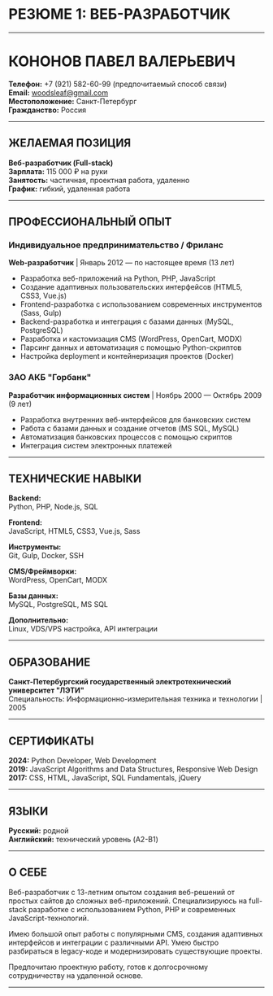 # РЕЗЮМЕ 1: ВЕБ-РАЗРАБОТЧИК

---

# КОНОНОВ ПАВЕЛ ВАЛЕРЬЕВИЧ

**Телефон:** +7 (921) 582-60-99 (предпочитаемый способ связи)  
**Email:** woodsleaf@gmail.com  
**Местоположение:** Санкт-Петербург  
**Гражданство:** Россия

---

## ЖЕЛАЕМАЯ ПОЗИЦИЯ

**Веб-разработчик (Full-stack)**  
**Зарплата:** 115 000 ₽ на руки  
**Занятость:** частичная, проектная работа, удаленно  
**График:** гибкий, удаленная работа

---

## ПРОФЕССИОНАЛЬНЫЙ ОПЫТ

### Индивидуальное предпринимательство / Фриланс
**Web-разработчик** | Январь 2012 — по настоящее время (13 лет)

- Разработка веб-приложений на Python, PHP, JavaScript
- Создание адаптивных пользовательских интерфейсов (HTML5, CSS3, Vue.js)
- Frontend-разработка с использованием современных инструментов (Sass, Gulp)
- Backend-разработка и интеграция с базами данных (MySQL, PostgreSQL)
- Разработка и кастомизация CMS (WordPress, OpenCart, MODX)
- Парсинг данных и автоматизация с помощью Python-скриптов
- Настройка deployment и контейнеризация проектов (Docker)

### ЗАО АКБ "Горбанк"
**Разработчик информационных систем** | Ноябрь 2000 — Октябрь 2009 (9 лет)

- Разработка внутренних веб-интерфейсов для банковских систем
- Работа с базами данных и создание отчетов (MS SQL, MySQL)
- Автоматизация банковских процессов с помощью скриптов
- Интеграция систем электронных платежей

---

## ТЕХНИЧЕСКИЕ НАВЫКИ

**Backend:**  
Python, PHP, Node.js, SQL

**Frontend:**  
JavaScript, HTML5, CSS3, Vue.js, Sass

**Инструменты:**  
Git, Gulp, Docker, SSH

**CMS/Фреймворки:**  
WordPress, OpenCart, MODX

**Базы данных:**  
MySQL, PostgreSQL, MS SQL

**Дополнительно:**  
Linux, VDS/VPS настройка, API интеграции

---

## ОБРАЗОВАНИЕ

**Санкт-Петербургский государственный электротехнический университет "ЛЭТИ"**  
Специальность: Информационно-измерительная техника и технологии | 2005

---

## СЕРТИФИКАТЫ

**2024:** Python Developer, Web Development  
**2019:** JavaScript Algorithms and Data Structures, Responsive Web Design  
**2017:** CSS, HTML, JavaScript, SQL Fundamentals, jQuery

---

## ЯЗЫКИ

**Русский:** родной  
**Английский:** технический уровень (A2-B1)

---

## О СЕБЕ

Веб-разработчик с 13-летним опытом создания веб-решений от простых сайтов до сложных веб-приложений. Специализируюсь на full-stack разработке с использованием Python, PHP и современных JavaScript-технологий.

Имею большой опыт работы с популярными CMS, создания адаптивных интерфейсов и интеграции с различными API. Умею быстро разбираться в legacy-коде и модернизировать существующие проекты.

Предпочитаю проектную работу, готов к долгосрочному сотрудничеству на удаленной основе.

---

